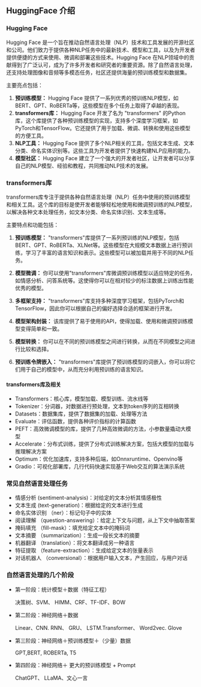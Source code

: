## HuggingFace 介绍


### Hugging Face

Hugging Face 是一个旨在推动自然语言处理（NLP）技术和工具发展的开源社区和公司。他们致力于提供各种NLP任务中的最新技术、模型和工具，以及为开发者提供便捷的方式来使用、微调和部署这些技术。Hugging Face 在NLP领域中的贡献得到了广泛认可，成为了许多开发者和研究者的重要资源。除了自然语言处理，还支持处理图像和音频等多模态任务，社区还提供海量的预训练模型和数据集。

主要亮点包括：

1. **预训练模型：** Hugging Face 提供了一系列优秀的预训练NLP模型，如BERT、GPT、RoBERTa等，这些模型在多个任务上取得了卓越的表现。
2. **transformers库：** Hugging Face 开发了名为 "transformers" 的Python库，这个库提供了各种预训练模型的实现，支持多个深度学习框架，如PyTorch和TensorFlow。它还提供了用于加载、微调、转换和使用这些模型的方便工具。
3. **NLP工具：** Hugging Face 提供了多个NLP相关的工具，包括文本生成、文本分类、命名实体识别等。这些工具为开发者提供了快速构建NLP应用的能力。
4. **模型社区：** Hugging Face 建立了一个强大的开发者社区，让开发者可以分享自己的NLP模型、经验和教程，共同推动NLP技术的发展。

### transformers库

transformers库专注于提供各种自然语言处理（NLP）任务中使用的预训练模型和相关工具。这个库的目标是使开发者能够轻松地使用和微调预训练的NLP模型，以解决各种文本处理任务，如文本分类、命名实体识别、文本生成等。

主要特点和功能包括：

1. **预训练模型：** "transformers"库提供了一系列预训练的NLP模型，包括BERT、GPT、RoBERTa、XLNet等。这些模型在大规模文本数据上进行预训练，学习了丰富的语言知识和表示。这些模型可以被加载并用于不同的NLP任务。

2. **模型微调：** 你可以使用"transformers"库微调预训练模型以适应特定的任务，如情感分析、问答系统等。这使得你可以在相对较少的标注数据上训练出性能优秀的模型。

3. **多框架支持：** "transformers"库支持多种深度学习框架，包括PyTorch和TensorFlow，因此你可以根据自己的偏好选择合适的框架进行开发。

4. **模型架构封装：** 该库提供了易于使用的API，使得加载、使用和微调预训练模型变得简单和一致。

5. **模型转换：** 你可以在不同的预训练模型之间进行转换，从而在不同模型之间进行比较和选择。

6. **预训练令牌嵌入：** "transformers"库提供了预训练模型的词嵌入，你可以将它们用于自己的模型中，从而充分利用预训练的语言知识。

#### transformers库及相关

- ﻿Transformers：核心库，模型加载、模型训练、流水线等
- ﻿Tokenizer：分词器，对数据进行预处理，文本到token序列的互相转换
- ﻿﻿Datasets：数据集库，提供了数据集的加载、处理等方法
- ﻿Evaluate：评估函数，提供各种评价指标的计算函数
- ﻿PEFT：高效微调模型的库，提供了几种高效微调的方法，小参数量撬动大模型
- ﻿﻿Accelerate：分布式训练，提供了分布式训练解决方案，包括大模型的加载与推理解决方案
- ﻿Optimum：优化加速库，支持多种后端，如Onnxruntime、Openvino等
- ﻿﻿Gradio：可视化部署库，几行代码快速实现基于Web交互的算法演示系统

### 常见自然语言处理任务
- 情感分析 (sentiment-analysis)：对给定的文本分析其情感极性
- 文本生成 (text-generation)：根据给定的文本进行生成
- 命名实体识别 （ner）：标记句子中的实体
- 阅读理解 （question-answering）：给定上下文与问题，从上下文中抽取答案
- 掩码填充 （fill-mask）：填充给定文本中的掩码词
- 文本摘要 （summarization）：生成一段长文本的摘要
- 机器翻译 （translation）：将文本翻译成另一种语言
- 特征提取 （feature-extraction）：生成给定文本的张量表示
- 对话机器人 （conversional）：根据用户输入文本，产生回应，与用户对话

### 自然语言处理的几个阶段

- ﻿第一阶段：统计模型＋数据（特征工程）

  决策树、SVM、 HIMM、CRF、TF-IDF、BOW

- ﻿第二阶段：神经网络＋数据

  Linear、CNN. RNN、 GRU、 LSTM.Transformer、 Word2vec. Glove

- ﻿第三阶段：神经网络＋预训练模型＋（少量）数据

  ﻿﻿GPT,BERT, ROBERTa, T5

- 第四阶段：神经网络＋ 更大的预训练模型 + Prompt

   ChatGPT、 LLaMA、文心一言